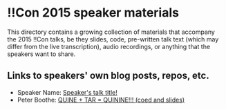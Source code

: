 # !!Con 2015 speaker materials

This directory contains a growing collection of materials that accompany the 2015 !!Con talks, be they slides, code, pre-written talk text (which may differ from the live transcription), audio recordings, or anything that the speakers want to share.

## Links to speakers' own blog posts, repos, etc.

  * Speaker Name: [Speaker's talk title!](http://example-link-to-talk-materials)
  * Peter Boothe: [QUINE + TAR = QUININE!!! (coed and slides)](https://github.com/pboothe/quinine)
